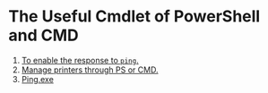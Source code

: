 # The Useful Cmdlet of PowerShell and CMD

1. [To enable the response to `ping`.](https://github.com/jibingl/PS/blob/main/ping.md)
2. [Manage printers through PS or CMD.](https://github.com/jibingl/PS-and-CMD/blob/main/Printer-PSmgmt.md)
3. [Ping.exe](https://github.com/jibingl/PS-and-CMD/blob/main/ping.md)
